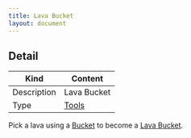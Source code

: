 ```yaml
---
title: Lava Bucket
layout: document
---
```

## Detail

|Kind|Content|
|---|---|
|Description|Lava Bucket|
|Type|[Tools](Tools)|

Pick a lava using a [Bucket](Bucket) to become a [Lava Bucket](Lava_Bucket).

